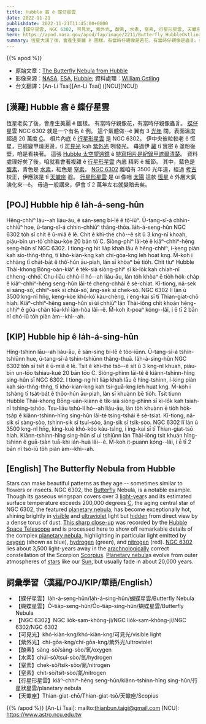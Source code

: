 ```yaml
---
title: Hubble 翕 ê 蝶仔星雲
date: 2022-11-21
publishdate: 2022-11-21T11:45:00+0800
tags: [蝶仔星雲, NGC 6302, 可見光, 紫外光, 酸素, 水素, 窒素, 行星形星雲, 天蠍座]
hero: https://apod.nasa.gov/apod/fap/image/2211/Butterfly_HubbleOstling_960.jpg
summary: 恆星大漢了後，會產生美麗 ê 圖樣。有當時仔親像是若花，有當時仔親像是蟲豸。蝶仔星雲 NGC 6302 就是一个有名 ê 例。
---
```


{{% apod %}}

- 原始文章：[The Butterfly Nebula from Hubble](https://apod.nasa.gov/apod/ap221121.html)
- 影像來源：[NASA](https://www.nasa.gov/), [ESA](https://www.esa.int/), [Hubble](https://www.nasa.gov/mission_pages/hubble/story/index.html); 資料處理：[William Ostling](https://theastroenthusiast.com/about-me/)
- 台文翻譯：[An-Li Tsai][An-Li Tsai] ([NCU][NCU])

## [漢羅] Hubble 翕 ê 蝶仔星雲
恆星老矣了後，會產生美麗 ê 圖樣。
有當時仔親像花，有當時仔親像蟲豸。
[蝶仔][Butterfly] 星雲 NGC 6302 就是一个有名 ê 例。
這个氣體做--ê 翼有 3 [光年][light-year] 闊，表面溫度超過 20 萬度 [C][C]。
相片內底 ê [行星形星雲][planetary nebula 1] 是 NGC 6302。
伊中央彼粒較老 ê 恆星，已經變甲燒燙燙，tī [可見光][visible] kah [紫外光][ultraviolet] 咧發光。
毋過伊 [藏][hidden] tī 實密 ê 塗粉後壁，咱是看袂著。
這張 [Hubble 太空望遠鏡][Hubble Space Telescope] ê [特寫相片是紀錄甲遮爾清楚][This sharp close-up]。
資料處理好矣了後，咱就看會著複雜 ê [行星形星雲][planetary nebula 2] 內底 精彩 ê 細節。
其中，藍色是 [酸素][oxygen]，青色是 [水素][hydrogen]，紅色是 [窒素][nitrogen]。
[NGC 6302][NGC 6302] 離咱有 3500 光年遠，經過 [考古][arachnologically] 校正，伊應該是 tī [天蠍座][Scorpius] 遐。
[行星形星雲][planetary nebula 1] 是 ùi 像咱 [太陽][Sun] 這款 [恆星][stars] ê 外層大氣演化來--ê。
毋過一般講來，伊會 tī 2 萬年左右就變暗去矣。

## [POJ] Hubble hip ê Ia̍h-á-seng-hûn
Hêng-chhiⁿ lāu--ah liáu-āu, ē sán-seng bí-lē ê tô͘-iūⁿ.
Ū-tang-sî-á chhin-chhiūⁿ hoe, ū-tang-sî-á chhin-chhiūⁿ thâng-thōa.
Ia̍h-á-seng-hûn NGC 6302 to̍h sī chi̍t ê ū-miâ ê lē.
Chit ê khì-thé chò--ê si̍t ū 3 kng-nî khoah, piáu-bīn un-tō͘ chhiau-kòe 20 bān tō͘ C.
Siòng-phìⁿ lāi-té ê kiâⁿ-chhiⁿ-hêng seng-hûn sī NGC 6302.
I tiong-ng hit lia̍p khah lāu ê hêng-chhiⁿ, í-keng piàn kah sio-thǹg-thǹg, tī khó-kiàn-kng kah chí-gōa-kng leh hoat kng.
M̄-koh i chhàng tī cha̍t-ba̍t ê thô͘-hún āu-piah, lán sī khòaⁿ bē tio̍h.
Chit tiuⁿ Hubble Thài-khong Bōng-oán-kiàⁿ ê te̍k-siá siòng-phìⁿ sī kì-lo̍k kah chiah-nī chheng-chhó͘.
Chu-liāu chhú-lí hó--ah liáu-āu, lán to̍h khòaⁿ ē tio̍h ho̍k-cha̍p ê kiâⁿ-chhiⁿ-hêng seng-hûn lāi-té cheng-chhái ê sè-chiat.
Kî-tiong, nâ-sek sī sàng-sò͘, chhiⁿ-sek sī chúi-sò͘, âng-sek sī chek-sò͘.
NGC 6302 lī lán ū 3500 kng-nî hn̄g, keng-kòe khó-kó͘ kàu-chèng, i èng-kai sī tī Thian-giat-chō hiah.
Kiâⁿ-chhiⁿ-hêng seng-hûn sī ùi chhiūⁿ lán Thài-iông chit khoán hêng-chhiⁿ ê gōa-chàn tōa-khì ián-hòa lâi--ê.
M̄-koh it-poaⁿ kóng--lâi, i ē tī 2 bān nî chó-iū to̍h piàn àm--khì--ah.


## [KIP] Hubble hip ê Ia̍h-á-sing-hûn
Hîng-tshinn lāu--ah liáu-āu, ē sán-sing bí-lē ê tôo-iūnn.
Ū-tang-sî-á tshin-tshiūnn hue, ū-tang-sî-á tshin-tshiūnn thâng-thuā.
Ia̍h-á-sing-hûn NGC 6302 to̍h sī tsi̍t ê ū-miâ ê lē.
Tsit ê khì-thé tsò--ê si̍t ū 3 kng-nî khuah, piáu-bīn un-tōo tshiau-kuè 20 bān tōo C.
Siòng-phìnn lāi-té ê kiânn-tshinn-hîng sing-hûn sī NGC 6302.
I tiong-ng hit lia̍p khah lāu ê hîng-tshinn, í-king piàn kah sio-thǹg-thǹg, tī khó-kiàn-kng kah tsí-guā-kng leh huat kng.
M̄-koh i tshàng tī tsa̍t-ba̍t ê thôo-hún āu-piah, lán sī khuànn bē tio̍h.
Tsit tiunn Hubble Thài-khong Bōng-uán-kiànn ê ti̍k-siá siòng-phìnn sī kì-lo̍k kah tsiah-nī tshing-tshóo.
Tsu-liāu tshú-lí hó--ah liáu-āu, lán to̍h khuànn ē tio̍h ho̍k-tsa̍p ê kiânn-tshinn-hîng sing-hûn lāi-té tsing-tshái ê sè-tsiat.
Kî-tiong, nâ-sik sī sàng-sòo, tshinn-sik sī tsuí-sòo, âng-sik sī tsik-sòo.
NGC 6302 lī lán ū 3500 kng-nî hn̄g, king-kuè khó-kóo kàu-tsìng, i ìng-kai sī tī Thian-giat-tsō hiah.
Kiânn-tshinn-hîng sing-hûn sī uì tshiūnn lán Thài-iông tsit khuán hîng-tshinn ê guā-tsàn tuā-khì ián-huà lâi--ê.
M̄-koh it-puann kóng--lâi, i ē tī 2 bān nî tsó-iū to̍h piàn àm--khì--ah.

## [English] The Butterfly Nebula from Hubble

Stars can make beautiful patterns as they age -- sometimes similar to flowers or insects.
NGC 6302, the [Butterfly][Butterfly] Nebula, is a notable example.
Though its gaseous wingspan covers over 3 [light-year][light-year]s and its estimated surface temperature exceeds 200,000 degrees [C][C], the aging central star of NGC 6302, the featured [planetary nebula][planetary nebula 1], has become exceptionally hot, shining brightly in [visible][visible] and [ultraviolet][ultraviolet] light but [hidden][hidden] from direct view by a dense torus of dust.
[This sharp close-up][This sharp close-up] was recorded by the [Hubble Space Telescope][Hubble Space Telescope] and is processed here to show off remarkable details of the complex [planetary nebula][planetary nebula 2], highlighting in particular light emitted by [oxygen][oxygen] (shown as blue), [hydrogen][hydrogen] (green), and [nitrogen][nitrogen] (red).
[NGC 6302][NGC 6302] lies about 3,500 light-years away in the [arachnologically][arachnologically] correct constellation of the Scorpion [Scorpius][Scorpius].
[Planetary nebula][planetary nebula 1]s evolve from outer atmospheres of [stars][stars] like our [Sun][Sun], but usually fade in about 20,000 years.

## 詞彙學習（漢羅/POJ/KIP/華語/English）
- 【蝶仔星雲】Ia̍h-á-seng-hûn/Ia̍h-á-sing-hûn/蝴蝶星雲/Butterfly Nebula
- 【蝴蝶星雲】Ô͘-tia̍p-seng-hûn/Ôo-tia̍p-sing-hûn/蝴蝶星雲/Butterfly Nebula
- 【NGC 6302】NGC lio̍k-sam-khòng-jī/NGC lio̍k-sam-khòng-jī/NGC 6302/NGC 6302
- 【可見光】khó-kiàn-kng/khó-kiàn-kng/可見光/visible light
- 【紫外光】chí-gōa-kng/chí-gōa-kng/紫外光/ultroviolet
- 【酸素】sàng-sò͘/sàng-sòo/氧/oxygen
- 【水素】chúi-sò͘/tsuí-sòo/氫/hydrogen
- 【窒素】chek-sò͘/tsik-sòo/氮/nitrogen
- 【窒素】chit-sò͘/tsit-sòo/氮/nitrogen
- 【行星形星雲】kiâⁿ-chhiⁿ-hêng seng-hûn/kiânn-tshinn-hîng sing-hûn/行星狀星雲/planetary nebula
- 【天蠍座】Thian-giat-chō/Thian-giat-tsō/天蠍座/Scopius


{{% /apod %}}
[An-Li Tsai]: mailto:thianbun.taigi@gmail.com
[NCU]: https://www.astro.ncu.edu.tw

[copyright]: https://apod.nasa.gov/apod/fap/lib/about_apod.html#srapply
[License]: https://creativecommons.org/licenses/by/2.0/


[Butterfly]:https://en.wikipedia.org/wiki/Butterfly
[light-year]:https://exoplanets.nasa.gov/faq/26/what-is-a-light-year/
[C]:https://en.wikipedia.org/wiki/Celsius
[planetary nebula 1]:https://en.wikipedia.org/wiki/Planetary_nebula
[visible]:https://science.nasa.gov/ems/09_visiblelight
[ultraviolet]:https://science.nasa.gov/ems/10_ultravioletwaves
[hidden]:https://i.pinimg.com/originals/16/1b/e4/161be4b2491d08713813d5082b43280d.jpg
[This sharp close-up]:https://www.instagram.com/p/CgZW04XuK6S/
[Hubble Space Telescope]:https://www.nasa.gov/mission_pages/hubble/story/index.html
[planetary nebula 2]:https://apod.nasa.gov/apod/ap190929.html
[oxygen]:https://periodic.lanl.gov/8.shtml
[hydrogen]:https://en.wikipedia.org/wiki/H-alpha
[nitrogen]:https://astrobiology.nasa.gov/news/new-insights-into-how-earth-got-its-nitrogen/
[NGC 6302]:https://en.wikipedia.org/wiki/NGC_6302
[arachnologically]:https://en.wikipedia.org/wiki/Arachnid
[Scorpius]:http://hawastsoc.org/deepsky/sco/index.html
[stars]:https://science.nasa.gov/astrophysics/focus-areas/how-do-stars-form-and-evolve
[Sun]:https://apod.nasa.gov/apod/ap190526.html


